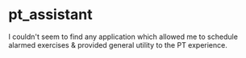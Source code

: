 # pt_assistant
I couldn't seem to find any application which allowed me to schedule alarmed exercises &amp; provided general utility to the PT experience.
